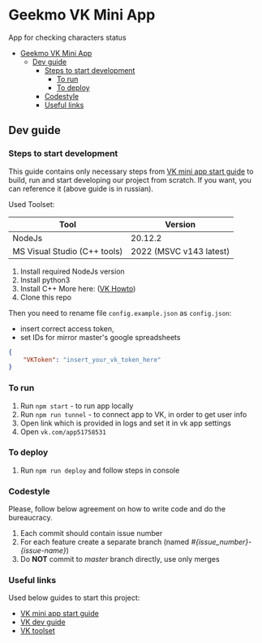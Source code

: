 # Geekmo VK Mini App

App for checking characters status

- [Geekmo VK Mini App](#geekmo-vk-mini-app)
  - [Dev guide](#dev-guide)
    - [Steps to start development](#steps-to-start-development)
      - [To run](#to-run)
      - [To deploy](#to-deploy)
    - [Codestyle](#codestyle)
    - [Useful links](#useful-links)

## Dev guide

### Steps to start development

This guide contains only necessary steps from [VK mini app start guide](https://dev.vk.com/ru/mini-apps/getting-started) to build, run and start developing our project from scratch. If you want, you can reference it (above guide is in russian).

Used Toolset:

| Tool | Version |
|---|---|
| NodeJs  | 20.12.2 |
| MS Visual Studio (C++ tools) | 2022 (MSVC v143 latest) |

1. Install required NodeJs version
2. Install python3
3. Install C++
   More here: ([VK Howto](https://dev.vk.com/ru/mini-apps/software-installation))
4. Clone this repo

Then you need to rename file `config.example.json` as `config.json`:

- insert correct access token,
- set IDs for mirror master's google spreadsheets

```JSON
{
    "VKToken": "insert_your_vk_token_here"
}
```

### To run

1. Run `npm start` - to run app locally
2. Run `npm run tunnel` - to connect app to VK, in order to get user info
3. Open link which is provided in logs and set it in vk app settings
4. Open `vk.com/app51758531`

### To deploy

1. Run `npm run deploy` and follow steps in console

### Codestyle

Please, follow below agreement on how to write code and do the bureaucracy.

1. Each commit should contain issue number
2. For each feature create a separate branch (named *#{issue_number}-{issue-name}*)
3. Do **NOT** commit to *master* branch directly, use only merges

### Useful links

Used below guides to start this project:

- [VK mini app start guide](https://dev.vk.com/ru/mini-apps/getting-started)
- [VK dev guide](https://vk.com/dev)
- [VK toolset](https://dev.vk.com/ru/mini-apps/software-installation)
